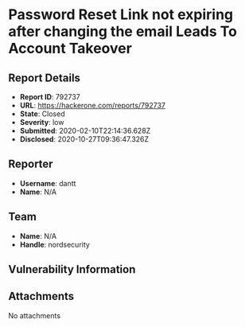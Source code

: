 # Password Reset Link not expiring after changing the email Leads To Account Takeover

## Report Details
- **Report ID**: 792737
- **URL**: https://hackerone.com/reports/792737
- **State**: Closed
- **Severity**: low
- **Submitted**: 2020-02-10T22:14:36.628Z
- **Disclosed**: 2020-10-27T09:36:47.326Z

## Reporter
- **Username**: dantt
- **Name**: N/A

## Team
- **Name**: N/A
- **Handle**: nordsecurity

## Vulnerability Information


## Attachments
No attachments
